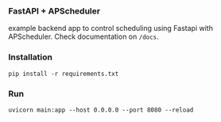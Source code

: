 ### FastAPI + APScheduler

example backend app to control scheduling using Fastapi with APScheduler. Check documentation on `/docs`.

### Installation

```
pip install -r requirements.txt
```

### Run

```
uvicorn main:app --host 0.0.0.0 --port 8080 --reload
```
